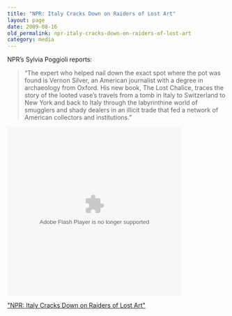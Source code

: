 ```yaml
---
title: "NPR: Italy Cracks Down on Raiders of Lost Art"
layout: page
date: 2009-08-16
old_permalink: npr-italy-cracks-down-on-raiders-of-lost-art
category: media
---
```

NPR’s Sylvia Poggioli reports: 

> “The expert who helped nail down the exact spot where the pot was found is Vernon Silver, an American journalist with a degree in archaeology from Oxford. His new book, The Lost Chalice, traces the story of the looted vase’s travels from a tomb in Italy to Switzerland to New York and back to Italy through the labyrinthine world of smugglers and shady dealers in an illicit trade that fed a network of American collectors and institutions.”

<embed src="http://www.npr.org/v2/?i=111734951&#38;m=111748597&#38;t=audio" height="386" wmode="opaque" allowfullscreen="true" width="400" base="http://www.npr.org" type="application/x-shockwave-flash"></embed>

["NPR: Italy Cracks Down on Raiders of Lost Art"](http://www.npr.org/templates/story/story.php?storyId=111734951)